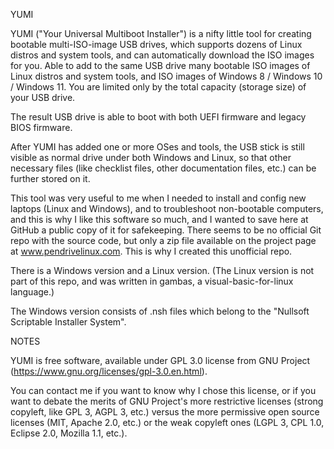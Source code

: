 YUMI

YUMI ("Your Universal Multiboot Installer") is a nifty little tool for creating bootable multi-ISO-image USB drives, which supports dozens of Linux distros and system tools, and can automatically download the ISO images for you. Able to add to the same USB drive many bootable ISO images of Linux distros and system tools, and ISO images of Windows 8 / Windows 10 / Windows 11. You are limited only by the total capacity (storage size) of your USB drive.

The result USB drive is able to boot with both UEFI firmware and legacy BIOS firmware.

After YUMI has added one or more OSes and tools, the USB stick is still visible as normal drive under both Windows and Linux, so that other necessary files (like checklist files, other documentation files, etc.) can be further stored on it.

This tool was very useful to me when I needed to install and config new laptops (Linux and Windows), and to troubleshoot non-bootable computers, and this is why I like this software so much, and I wanted to save here at GitHub a public copy of it for safekeeping. There seems to be no official Git repo with the source code, but only a zip file available on the project page at www.pendrivelinux.com. This is why I created this unofficial repo. 

There is a Windows version and a Linux version. (The Linux version is not part of this repo, and was written in gambas, a visual-basic-for-linux language.)

The Windows version consists of .nsh files which belong to the "Nullsoft Scriptable Installer System".


NOTES

YUMI is free software, available under GPL 3.0 license from GNU Project (https://www.gnu.org/licenses/gpl-3.0.en.html).

You can contact me if you want to know why I chose this license, or if you want to debate the merits of GNU Project's more restrictive licenses (strong copyleft, like GPL 3, AGPL 3, etc.) versus the more permissive open source licenses (MIT, Apache 2.0, etc.) or the weak copyleft ones (LGPL 3, CPL 1.0, Eclipse 2.0, Mozilla 1.1, etc.).
